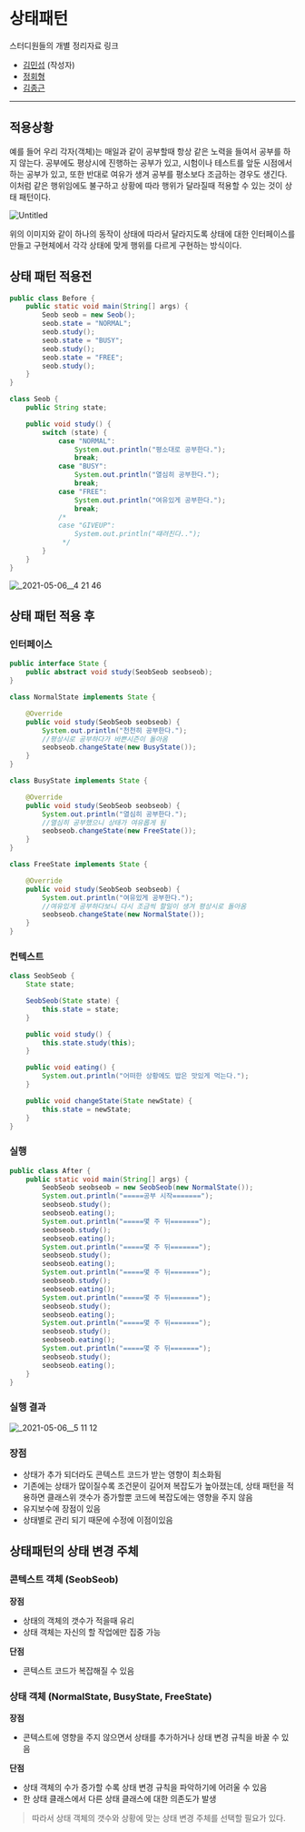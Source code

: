 # 상태패턴

스터디원들의 개별 정리자료 링크

- [김민섭](https://www.notion.so/0e50de69b8fb4181aeb6bfb57c78f0cc#0a96a46633d448c3ae0914e764a38cf6) (작성자)
- [정회형](https://www.notion.so/hotheadfactory/518641f26b0e41f78dd9541c971c916e)
- [김종근](https://github.com/Bellroute/TIL/blob/master/DesignPattern/%EC%83%81%ED%83%9C%ED%8C%A8%ED%84%B4(StatePattern).md)

---

## 적용상황

 예를 들어 우리 각자(객체)는 매일과 같이 공부할때 항상 같은 노력을 들여서 공부를 하지 않는다. 공부에도 평상시에 진행하는 공부가 있고, 시험이나 테스트를 앞둔 시점에서 하는 공부가 있고, 또한 반대로 여유가 생겨 공부를 평소보다 조금하는 경우도 생긴다. 이처럼 같은 행위임에도 불구하고 상황에 따라 행위가 달라질때 적용할 수 있는 것이 상태 패턴이다.

![Untitled](https://user-images.githubusercontent.com/40922963/117544618-4621cf00-b05d-11eb-91a1-5ffc09675cb9.png)


위의 이미지와 같이 하나의 동작이 상태에 따라서 달라지도록 상태에 대한 인터페이스를 만들고 구현체에서 각각 상태에 맞게 행위를 다르게 구현하는 방식이다.

## 상태 패턴 적용전

```java
public class Before {
    public static void main(String[] args) {
        Seob seob = new Seob();
        seob.state = "NORMAL";
        seob.study();
        seob.state = "BUSY";
        seob.study();
        seob.state = "FREE";
        seob.study();
    }
}

class Seob {
    public String state;

    public void study() {
        switch (state) {
            case "NORMAL":
                System.out.println("평소대로 공부한다.");
                break;
            case "BUSY":
                System.out.println("열심히 공부한다.");
                break;
            case "FREE":
                System.out.println("여유있게 공부한다.");
                break;
            /*
            case "GIVEUP":
                System.out.println("떄려친다..");
             */
        }
    }
}
```
![_2021-05-06__4 21 46](https://user-images.githubusercontent.com/40922963/117544625-49b55600-b05d-11eb-885d-c59880248e45.png)
## 상태 패턴 적용 후

### 인터페이스

```java
public interface State {
    public abstract void study(SeobSeob seobseob);
}

class NormalState implements State {

    @Override
    public void study(SeobSeob seobseob) {
        System.out.println("천천히 공부한다.");
        //평상시로 공부하다가 바쁜시즌이 돌아옴
        seobseob.changeState(new BusyState());
    }
}

class BusyState implements State {

    @Override
    public void study(SeobSeob seobseob) {
        System.out.println("열심히 공부한다.");
        //열심히 공부했으니 상태가 여유롭게 됨
        seobseob.changeState(new FreeState());
    }
}

class FreeState implements State {

    @Override
    public void study(SeobSeob seobseob) {
        System.out.println("여유있게 공부한다.");
        //여유있게 공부하다보니 다시 조금씩 할일이 생겨 평상시로 돌아옴
        seobseob.changeState(new NormalState());
    }
}
```

### 컨텍스트

```java
class SeobSeob {
    State state;

    SeobSeob(State state) {
        this.state = state;
    }

    public void study() {
        this.state.study(this);
    }

    public void eating() {
        System.out.println("어떠한 상황에도 밥은 맛있게 먹는다.");
    }

    public void changeState(State newState) {
        this.state = newState;
    }
}
```

### 실행

```java
public class After {
    public static void main(String[] args) {
        SeobSeob seobseob = new SeobSeob(new NormalState());
        System.out.println("=====공부 시작=======");
        seobseob.study();
        seobseob.eating();
        System.out.println("=====몇 주 뒤=======");
        seobseob.study();
        seobseob.eating();
        System.out.println("=====몇 주 뒤=======");
        seobseob.study();
        seobseob.eating();
        System.out.println("=====몇 주 뒤=======");
        seobseob.study();
        seobseob.eating();
        System.out.println("=====몇 주 뒤=======");
        seobseob.study();
        seobseob.eating();
        System.out.println("=====몇 주 뒤=======");
        seobseob.study();
        seobseob.eating();
        System.out.println("=====몇 주 뒤=======");
        seobseob.study();
        seobseob.eating();
    }
}
```

### 실행 결과
![_2021-05-06__5 11 12](https://user-images.githubusercontent.com/40922963/117544691-85502000-b05d-11eb-9708-dd9c5a103645.png)

### 장점

- 상태가 추가 되더라도 콘텍스트 코드가 받는 영향이 최소화됨
- 기존에는 상태가 많이질수록 조건문이 길어져 복잡도가 높아졌는데, 상태 패턴을 적용하면 클래스위 갯수가 증가할뿐 코드에 복잡도에는 영향을 주지 않음
- 유지보수에 장점이 있음
- 상태별로 관리 되기 때문에 수정에 이점이있음

## 상태패턴의 상태 변경 주체

### 콘텍스트 객체 (SeobSeob)

**장점**

- 상태의 객체의 갯수가 적을때 유리
- 상태 객체는 자신의 할 작업에만 집중 가능

**단점**

- 콘텍스트 코드가 복잡해질 수 있음

### 상태 객체 (NormalState, BusyState, FreeState)

**장점**

- 콘텍스트에 영향을 주지 않으면서 상태를 추가하거나 상태 변경 규칙을 바꿀 수 있음

**단점**

- 상태 객체의 수가 증가할 수록 상태 변경 규칙을 파악하기에 어려울 수 있음
- 한 상태 클래스에서 다른 상태 클래스에 대한 의존도가 발생

> 따라서 상태 객체의 갯수와 상황에 맞는 상태 변경 주체를 선택할 필요가 있다.
